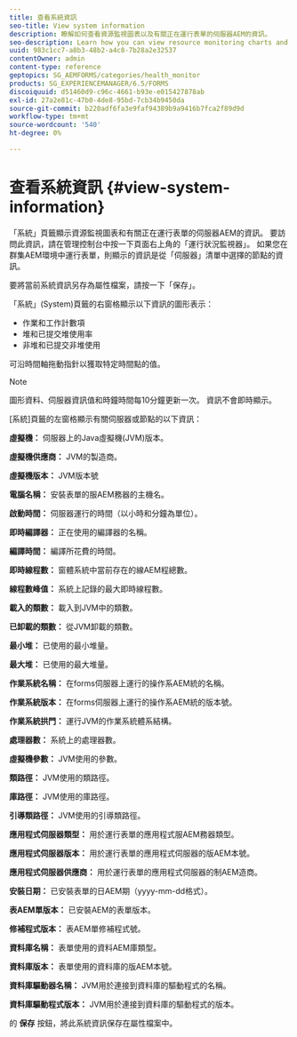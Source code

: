 ```yaml
---
title: 查看系統資訊
seo-title: View system information
description: 瞭解如何查看資源監視圖表以及有關正在運行表單的伺服器AEM的資訊。
seo-description: Learn how you can view resource monitoring charts and information about the server that is running AEM forms.
uuid: 983c1cc7-a8b3-48b2-a4c8-7b28a2e32537
contentOwner: admin
content-type: reference
geptopics: SG_AEMFORMS/categories/health_monitor
products: SG_EXPERIENCEMANAGER/6.5/FORMS
discoiquuid: d51460d9-c96c-4661-b93e-e015427878ab
exl-id: 27a2e81c-47b0-4de8-95bd-7cb34b9450da
source-git-commit: b220adf6fa3e9faf94389b9a9416b7fca2f89d9d
workflow-type: tm+mt
source-wordcount: '540'
ht-degree: 0%

---
```


# 查看系統資訊 {#view-system-information}

「系統」頁籤顯示資源監視圖表和有關正在運行表單的伺服器AEM的資訊。 要訪問此資訊，請在管理控制台中按一下頁面右上角的「運行狀況監視器」。 如果您在群集AEM環境中運行表單，則顯示的資訊是從「伺服器」清單中選擇的節點的資訊。

要將當前系統資訊另存為屬性檔案，請按一下「保存」。

「系統」(System)頁籤的右窗格顯示以下資訊的圖形表示：

* 作業和工作計數項
* 堆和已提交堆使用率
* 非堆和已提交非堆使用

可沿時間軸拖動指針以獲取特定時間點的值。

>[!NOTE]
>
>圖形資料、伺服器資訊值和時鐘時間每10分鐘更新一次。 資訊不會即時顯示。

[系統]頁籤的左窗格顯示有關伺服器或節點的以下資訊：

**虛擬機：** 伺服器上的Java虛擬機(JVM)版本。

**虛擬機供應商：** JVM的製造商。

**虛擬機版本：** JVM版本號

**電腦名稱：** 安裝表單的服AEM務器的主機名。

**啟動時間：** 伺服器運行的時間（以小時和分鐘為單位）。

**即時編譯器：** 正在使用的編譯器的名稱。

**編譯時間：** 編譯所花費的時間。

**即時線程數：** 窗體系統中當前存在的線AEM程總數。

**線程數峰值：** 系統上記錄的最大即時線程數。

**載入的類數：** 載入到JVM中的類數。

**已卸載的類數：** 從JVM卸載的類數。

**最小堆：** 已使用的最小堆量。

**最大堆：** 已使用的最大堆量。

**作業系統名稱：** 在forms伺服器上運行的操作系AEM統的名稱。

**作業系統版本：** 在forms伺服器上運行的操作系AEM統的版本號。

**作業系統拱門：** 運行JVM的作業系統體系結構。

**處理器數：** 系統上的處理器數。

**虛擬機參數：** JVM使用的參數。

**類路徑：** JVM使用的類路徑。

**庫路徑：** JVM使用的庫路徑。

**引導類路徑：** JVM使用的引導類路徑。

**應用程式伺服器類型：** 用於運行表單的應用程式服AEM務器類型。

**應用程式伺服器版本：** 用於運行表單的應用程式伺服器的版AEM本號。

**應用程式伺服器供應商：** 用於運行表單的應用程式伺服器的制AEM造商。

**安裝日期：** 已安裝表單的日AEM期（yyyy-mm-dd格式）。

**表AEM單版本：** 已安裝AEM的表單版本。

**修補程式版本：** 表AEM單修補程式號。

**資料庫名稱：** 表單使用的資料AEM庫類型。

**資料庫版本：** 表單使用的資料庫的版AEM本號。

**資料庫驅動器名稱：** JVM用於連接到資料庫的驅動程式的名稱。

**資料庫驅動程式版本：** JVM用於連接到資料庫的驅動程式的版本。

的 **保存** 按鈕，將此系統資訊保存在屬性檔案中。
